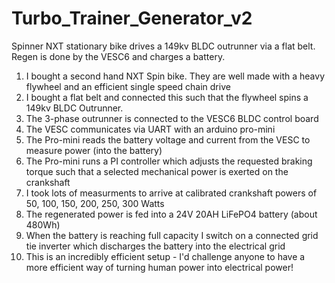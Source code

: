 # Turbo_Trainer_Generator_v2
Spinner NXT stationary bike drives a 149kv BLDC outrunner via a flat belt. Regen is done by the VESC6 and charges a battery.

<ol>
<li>I bought a second hand NXT Spin bike. They are well made with a heavy flywheel and an efficient single speed chain drive</li>
<li>I bought a flat belt and connected this such that the flywheel spins a 149kv BLDC Outrunner.</li>
<li>The 3-phase outrunner is connected to the VESC6 BLDC control board</li>
<li>The VESC communicates via UART with an arduino pro-mini</li>
<li>The Pro-mini reads the battery voltage and current from the VESC to measure power (into the battery)</li>
<li>The Pro-mini runs a PI controller which adjusts the requested braking torque such that a selected mechanical power is exerted on the crankshaft</li>
<li>I took lots of measurments to arrive at calibrated crankshaft powers of 50, 100, 150, 200, 250, 300 Watts</li>
<li>The regenerated power is fed into a 24V 20AH LiFePO4 battery (about 480Wh)</li>
<li>When the battery is reaching full capacity I switch on a connected grid tie inverter which discharges the battery into the electrical grid</li> 
<li>This is an incredibly efficient setup - I'd challenge anyone to have a more efficient way of turning human power into electrical power!</li>
</ol>
